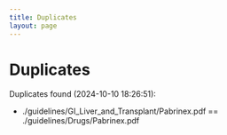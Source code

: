 ```yaml
---
title: Duplicates
layout: page
---
```


# Duplicates

Duplicates found (2024-10-10 18:26:51):

- ./guidelines/GI_Liver_and_Transplant/Pabrinex.pdf == ./guidelines/Drugs/Pabrinex.pdf